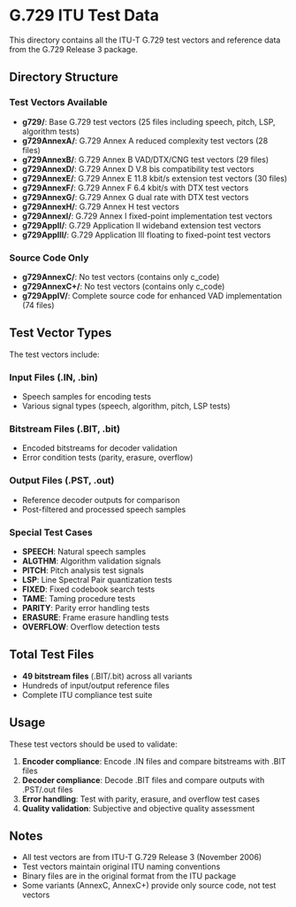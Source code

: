# G.729 ITU Test Data

This directory contains all the ITU-T G.729 test vectors and reference data from the G.729 Release 3 package.

## Directory Structure

### Test Vectors Available

- **g729/**: Base G.729 test vectors (25 files including speech, pitch, LSP, algorithm tests)
- **g729AnnexA/**: G.729 Annex A reduced complexity test vectors (28 files)
- **g729AnnexB/**: G.729 Annex B VAD/DTX/CNG test vectors (29 files)
- **g729AnnexD/**: G.729 Annex D V.8 bis compatibility test vectors
- **g729AnnexE/**: G.729 Annex E 11.8 kbit/s extension test vectors (30 files)
- **g729AnnexF/**: G.729 Annex F 6.4 kbit/s with DTX test vectors
- **g729AnnexG/**: G.729 Annex G dual rate with DTX test vectors
- **g729AnnexH/**: G.729 Annex H test vectors
- **g729AnnexI/**: G.729 Annex I fixed-point implementation test vectors
- **g729AppII/**: G.729 Application II wideband extension test vectors
- **g729AppIII/**: G.729 Application III floating to fixed-point test vectors

### Source Code Only

- **g729AnnexC/**: No test vectors (contains only c_code)
- **g729AnnexC+/**: No test vectors (contains only c_code)
- **g729AppIV/**: Complete source code for enhanced VAD implementation (74 files)

## Test Vector Types

The test vectors include:

### Input Files (.IN, .bin)
- Speech samples for encoding tests
- Various signal types (speech, algorithm, pitch, LSP tests)

### Bitstream Files (.BIT, .bit)
- Encoded bitstreams for decoder validation
- Error condition tests (parity, erasure, overflow)

### Output Files (.PST, .out)
- Reference decoder outputs for comparison
- Post-filtered and processed speech samples

### Special Test Cases
- **SPEECH**: Natural speech samples
- **ALGTHM**: Algorithm validation signals
- **PITCH**: Pitch analysis test signals
- **LSP**: Line Spectral Pair quantization tests
- **FIXED**: Fixed codebook search tests
- **TAME**: Taming procedure tests
- **PARITY**: Parity error handling tests
- **ERASURE**: Frame erasure handling tests
- **OVERFLOW**: Overflow detection tests

## Total Test Files

- **49 bitstream files** (.BIT/.bit) across all variants
- Hundreds of input/output reference files
- Complete ITU compliance test suite

## Usage

These test vectors should be used to validate:

1. **Encoder compliance**: Encode .IN files and compare bitstreams with .BIT files
2. **Decoder compliance**: Decode .BIT files and compare outputs with .PST/.out files
3. **Error handling**: Test with parity, erasure, and overflow test cases
4. **Quality validation**: Subjective and objective quality assessment

## Notes

- All test vectors are from ITU-T G.729 Release 3 (November 2006)
- Test vectors maintain original ITU naming conventions
- Binary files are in the original format from the ITU package
- Some variants (AnnexC, AnnexC+) provide only source code, not test vectors 